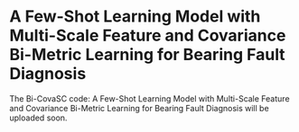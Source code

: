 # A Few-Shot Learning Model with Multi-Scale Feature and Covariance Bi-Metric Learning for Bearing Fault Diagnosis
The Bi-CovaSC code: A Few-Shot Learning Model with Multi-Scale Feature and Covariance Bi-Metric Learning for Bearing Fault Diagnosis will be uploaded soon.
